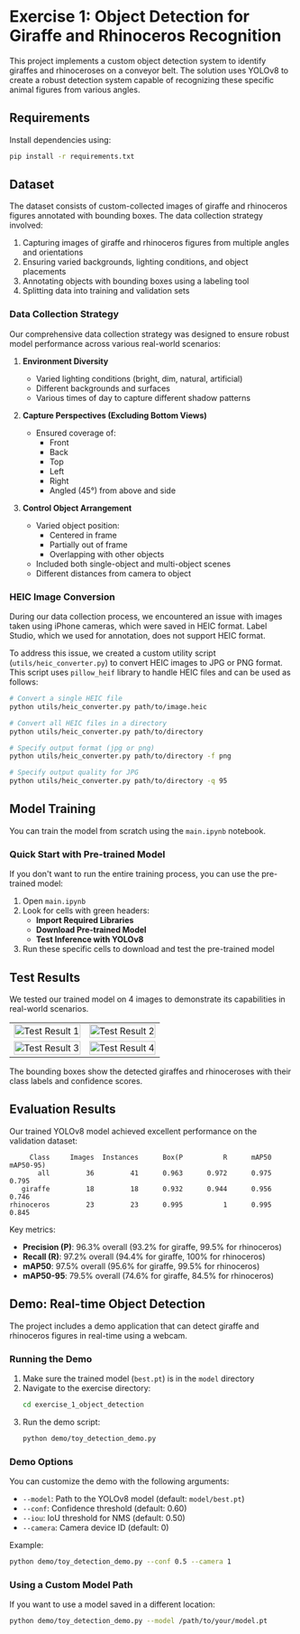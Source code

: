 # Exercise 1: Object Detection for Giraffe and Rhinoceros Recognition

This project implements a custom object detection system to identify giraffes and rhinoceroses on a conveyor belt. The solution uses YOLOv8 to create a robust detection system capable of recognizing these specific animal figures from various angles.

## Requirements

Install dependencies using:

```bash
pip install -r requirements.txt
```

## Dataset

The dataset consists of custom-collected images of giraffe and rhinoceros figures annotated with bounding boxes. The data collection strategy involved:

1. Capturing images of giraffe and rhinoceros figures from multiple angles and orientations
2. Ensuring varied backgrounds, lighting conditions, and object placements
3. Annotating objects with bounding boxes using a labeling tool
4. Splitting data into training and validation sets

### Data Collection Strategy

Our comprehensive data collection strategy was designed to ensure robust model performance across various real-world scenarios:

1. **Environment Diversity**

   - Varied lighting conditions (bright, dim, natural, artificial)
   - Different backgrounds and surfaces
   - Various times of day to capture different shadow patterns

2. **Capture Perspectives (Excluding Bottom Views)**

   - Ensured coverage of:
     - Front
     - Back
     - Top
     - Left
     - Right
     - Angled (45°) from above and side

3. **Control Object Arrangement**
   - Varied object position:
     - Centered in frame
     - Partially out of frame
     - Overlapping with other objects
   - Included both single-object and multi-object scenes
   - Different distances from camera to object

### HEIC Image Conversion

During our data collection process, we encountered an issue with images taken using iPhone cameras, which were saved in HEIC format. Label Studio, which we used for annotation, does not support HEIC format.

To address this issue, we created a custom utility script (`utils/heic_converter.py`) to convert HEIC images to JPG or PNG format. This script uses `pillow_heif` library to handle HEIC files and can be used as follows:

```bash
# Convert a single HEIC file
python utils/heic_converter.py path/to/image.heic

# Convert all HEIC files in a directory
python utils/heic_converter.py path/to/directory

# Specify output format (jpg or png)
python utils/heic_converter.py path/to/directory -f png

# Specify output quality for JPG
python utils/heic_converter.py path/to/directory -q 95
```

## Model Training

You can train the model from scratch using the `main.ipynb` notebook.

### Quick Start with Pre-trained Model

If you don't want to run the entire training process, you can use the pre-trained model:

1. Open `main.ipynb`
2. Look for cells with green headers:
   - **Import Required Libraries**
   - **Download Pre-trained Model**
   - **Test Inference with YOLOv8**
3. Run these specific cells to download and test the pre-trained model

## Test Results

We tested our trained model on 4 images to demonstrate its capabilities in real-world scenarios.

<table>
  <tr>
    <td><img src="model/results/IMG_20250419_122004.jpg" alt="Test Result 1" width="100%"></td>
    <td><img src="model/results/IMG_20250419_122011.jpg" alt="Test Result 2" width="100%"></td>
  </tr>
  <tr>
    <td><img src="model/results/IMG_20250419_122039.jpg" alt="Test Result 3" width="100%"></td>
    <td><img src="model/results/IMG_20250419_122103.jpg" alt="Test Result 4" width="100%"></td>
  </tr>
</table>

The bounding boxes show the detected giraffes and rhinoceroses with their class labels and confidence scores.

## Evaluation Results

Our trained YOLOv8 model achieved excellent performance on the validation dataset:

```
     Class     Images  Instances      Box(P          R      mAP50  mAP50-95)
       all         36         41      0.963      0.972      0.975      0.795
   giraffe         18         18      0.932      0.944      0.956      0.746
rhinoceros         23         23      0.995          1      0.995      0.845
```

Key metrics:

- **Precision (P)**: 96.3% overall (93.2% for giraffe, 99.5% for rhinoceros)
- **Recall (R)**: 97.2% overall (94.4% for giraffe, 100% for rhinoceros)
- **mAP50**: 97.5% overall (95.6% for giraffe, 99.5% for rhinoceros)
- **mAP50-95**: 79.5% overall (74.6% for giraffe, 84.5% for rhinoceros)

## Demo: Real-time Object Detection

The project includes a demo application that can detect giraffe and rhinoceros figures in real-time using a webcam.

### Running the Demo

1. Make sure the trained model (`best.pt`) is in the `model` directory
2. Navigate to the exercise directory:
   ```bash
   cd exercise_1_object_detection
   ```
3. Run the demo script:
   ```bash
   python demo/toy_detection_demo.py
   ```

### Demo Options

You can customize the demo with the following arguments:

- `--model`: Path to the YOLOv8 model (default: `model/best.pt`)
- `--conf`: Confidence threshold (default: 0.60)
- `--iou`: IoU threshold for NMS (default: 0.50)
- `--camera`: Camera device ID (default: 0)

Example:

```bash
python demo/toy_detection_demo.py --conf 0.5 --camera 1
```

### Using a Custom Model Path

If you want to use a model saved in a different location:

```bash
python demo/toy_detection_demo.py --model /path/to/your/model.pt
```
